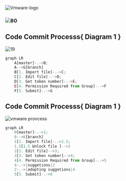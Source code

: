 ![Vmware-logo](https://user-images.githubusercontent.com/66588814/129449988-a7b2b9bf-c360-4df3-9faa-9eeee2dd763d.png)
### ![80](https://user-images.githubusercontent.com/66588814/129146953-ae3b9e00-b4c8-4104-8dbe-f4652ec494bf.png)
## Code Commit Processs{ Diagram 1 }
![19](https://user-images.githubusercontent.com/66588814/129146617-9b9f4206-6eaf-4dca-a808-923bb718fcbd.PNG)

```js
graph LR
    A[master]-.->B;
    A-->G[branch]
    B[1. Import file]-.->C;
    C[2. Edit file]-.->D;
    D[3. Get token number]-.->E;
    E[4. Permission Required from Group]-.->F
    F[5. Submit]-.->G
```

## Code Commit Processs{ Diagram 1 }
![vmware provcess](https://user-images.githubusercontent.com/66588814/129449893-6e1dd3ed-c15f-471f-910b-3329fdbd36c3.PNG)

```js
graph LR
    0[master]-.->1;
    0-->6[branch]
    1[1. Import file]-.->1.5;
    1.5[1.5 Unlock file ]-->2
    2[2. Edit file]-->3;
    3[3. Get token number]-->4;
    4[4. Permission Required from Group]-.->5
    4-.->|suggetions|2
    2-.->|adopting suggetions|4 
    5[5. Submit]-.->6
```
